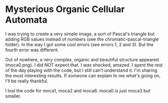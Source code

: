 # Mysterious Organic Cellular Automata

I was trying to create a very simple image, a sort of Pascal's triangle but adding RGB values instead of numbers (see the chromatic-pascal-triangle folder). In the way I got some cool errors (see errors 1, 2 and 3). But the fourth error was different.

Out of nowhere, a very complex, organic and beautiful structure appeared (moca0.png). I did NOT expect that. I was shocked, amazed. I spent the rest of the day playing with the code, but I still can't understand it. I'm sharing the most interesting results. If someone can explain to me what's going on, I'll be really thankful.

I lost the code for moca1, moca2 and moca6. moca0 is just moca3 but smaller.
